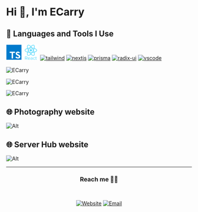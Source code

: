 <h1>Hi 👋, I'm ECarry</h1>
<p></p>
<h2>🚀 Languages and Tools I Use</h2>
<p>
<a target="_blank" href="https://raw.githubusercontent.com/devicons/devicon/master/icons/typescript/typescript-original.svg" style="display: inline-block;"><img src="https://raw.githubusercontent.com/devicons/devicon/master/icons/typescript/typescript-original.svg" alt="typescript" width="42" height="42" /></a>
<a target="_blank" href="https://raw.githubusercontent.com/devicons/devicon/master/icons/react/react-original-wordmark.svg" style="display: inline-block;"><img src="https://raw.githubusercontent.com/devicons/devicon/master/icons/react/react-original-wordmark.svg" alt="react" width="42" height="42" /></a>
<a target="_blank" href="https://www.vectorlogo.zone/logos/tailwindcss/tailwindcss-icon.svg" style="display: inline-block;"><img src="https://www.vectorlogo.zone/logos/tailwindcss/tailwindcss-icon.svg" alt="tailwind" width="42" height="42" /></a>
<a target="_blank" href="https://cdn.worldvectorlogo.com/logos/nextjs-2.svg" style="display: inline-block;"><img src="https://cdn.worldvectorlogo.com/logos/nextjs-2.svg" alt="nextjs" width="42" height="42" /></a>
<a target="_blank" href="https://cdn.worldvectorlogo.com/logos/prisma-2.svg" style="display: inline-block;"><img src="https://cdn.worldvectorlogo.com/logos/prisma-2.svg" alt="prisma" width="42" height="42" /></a>
<a target="_blank" href="https://cdn.worldvectorlogo.com/logos/radix-ui.svg" style="display: inline-block;"><img src="https://cdn.worldvectorlogo.com/logos/radix-ui.svg" alt="radix-ui" width="42" height="42" /></a>
<a target="_blank" href="https://img.icons8.com/color/48/000000/visual-studio-code-2019.png" style="display: inline-block;"><img src="https://img.icons8.com/color/128/000000/visual-studio-code-2019.png" alt="vscode" width="42" height="42" /></a>
</p>

<p>
<img align="center" src="https://github-readme-stats.vercel.app/api?username=ECarry&show_icons=true&locale=en" alt="ECarry" />
</p>

        
<p>
<img align="center" src="https://github-readme-streak-stats.herokuapp.com/?user=ECarry&" alt="ECarry" />
</p>

<p>
<img src="https://github-readme-stats.vercel.app/api/top-langs?username=ECarry&show_icons=true&locale=en&layout=compact" alt="ECarry" />
</p>

<h2>🌐 Photography website</h2>

![Alt](https://repobeats.axiom.co/api/embed/dbe79f1344daaff2b8db535d45457d8acd602d9f.svg "Repobeats analytics image")

<h2>🌐 Server Hub website</h2>

![Alt](https://repobeats.axiom.co/api/embed/501b4a2283c6e250d31109ba0bb16d875dff15d8.svg "Repobeats analytics image")

____
<h3 align="center"> Reach me 🤝🏻  </h3>
<br />
<p align="center">
<a href="https://ecarry.me/"><img alt="Website" src="https://img.shields.io/badge/Website-ecarry.me-green?style=flat-square&logo=google-chrome"></a> <a href="mailto:lianshiliang93@gmail.com"><img alt="Email" src="https://img.shields.io/badge/Email-lianshiliang93@gmail.com-red?style=flat-square&logo=gmail"></a>
</p>
